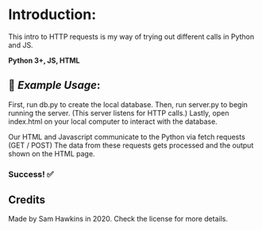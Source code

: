 # Introduction:
This intro to HTTP requests is my way of trying out different calls in Python and JS.

**Python 3+, JS, HTML**

## 🔌 *Example Usage*:
First, run db.py to create the local database.
Then, run server.py to begin running the server. (This server listens for HTTP calls.)
Lastly, open index.html on your local computer to interact with the database.

Our HTML and Javascript communicate to the Python via fetch requests (GET / POST)
The data from these requests gets processed and the output shown on the HTML page.

### Success! ✅

## Credits
Made by Sam Hawkins in 2020.
Check the license for more details.
